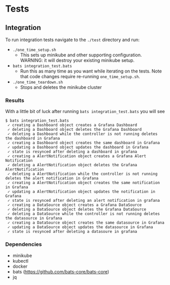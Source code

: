 
# Tests

## Integration

To run integration tests navigate to the `./test` directory and run:

- `./one_time_setup.sh`
  - This sets up minikube and other supporting configuration.  WARNING: it will destroy your existing minikube setup.
- `bats integration_test.bats` 
  - Run this as many time as you want while iterating on the tests.  Note that code changes require re-running `one_time_setup.sh`.
- `./one_time_teardown.sh` 
  - Stops and deletes the minikube cluster 

### Results

With a little bit of luck after running `bats integration_test.bats` you will see

```
$ bats integration_test.bats 
 ✓ creating a Dashboard object creates a Grafana Dashboard
 ✓ deleting a Dashboard object deletes the Grafana Dashboard
 ✓ deleting a Dashboard while the controller is not running deletes the dashboard in Grafana
 ✓ creating a Dashboard object creates the same dashboard in Grafana
 ✓ updating a Dashboard object updates the dashboard in Grafana
 ✓ state is resynced after deleting a dashboard in grafana
 ✓ creating a AlertNotification object creates a Grafana Alert Notification
 ✓ deleting a AlertNotification object deletes the Grafana AlertNotification
 ✓ deleting a AlertNotification while the controller is not running deletes the alert notification in Grafana
 ✓ creating a AlertNotification object creates the same notification in Grafana
 ✓ updating a AlertNotification object updates the notification in Grafana
 ✓ state is resynced after deleting an alert notification in grafana
 ✓ creating a DataSource object creates a Grafana DataSource
 ✓ deleting a DataSource object deletes the Grafana DataSource
 ✓ deleting a DataSource while the controller is not running deletes the datasource in Grafana
 ✓ creating a DataSource object creates the same datasource in Grafana
 ✓ updating a DataSource object updates the datasource in Grafana
 ✓ state is resynced after deleting a datasoure in grafana
```

### Dependencies

- minikube
- kubectl
- docker
- bats (https://github.com/bats-core/bats-core)
- jq
  